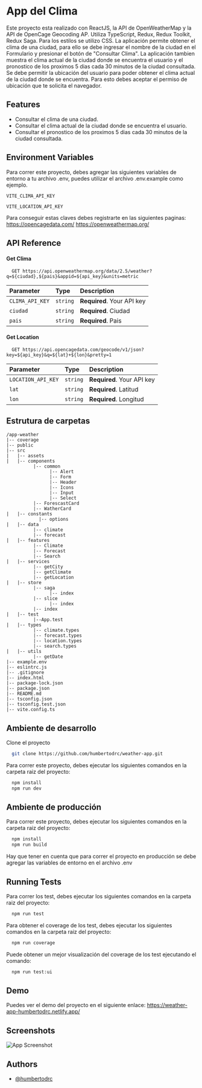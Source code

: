 # App del Clima

Este proyecto esta realizado con ReactJS, la API de OpenWeatherMap y la API de OpenCage Geocoding AP. Utiliza TypeScript, Redux, Redux Toolkit, Redux Saga. Para los estilos se utilizo CSS. La aplicación permite obtener el clima de una ciudad, para ello se debe ingresar el nombre de la ciudad en el Formulario y presionar el botón de "Consultar Clima". La aplicación tambien muestra el clima actual de la ciudad donde se encuentra el usuario y el pronostico de los proximos 5 dias cada 30 minutos de la ciudad consultada. Se debe permitir la ubicación del usuario para poder obtener el clima actual de la ciudad donde se encuentra. Para esto debes aceptar el permiso de ubicación que te solicita el navegador.

## Features

- Consultar el clima de una ciudad.
- Consultar el clima actual de la ciudad donde se encuentra el usuario.
- Consultar el pronostico de los proximos 5 dias cada 30 minutos de la ciudad consultada.

## Environment Variables

Para correr este proyecto, debes agregar las siguientes variables de entorno a tu archivo .env, puedes utilizar el archivo .env.example como ejemplo.	

`VITE_CLIMA_API_KEY`

`VITE_LOCATION_API_KEY`

Para conseguir estas claves debes registrarte en las siguientes paginas:
https://opencagedata.com/
https://openweathermap.org/

## API Reference

#### Get Clima

```http
  GET https://api.openweathermap.org/data/2.5/weather?q=${ciudad},${pais}&appid=${api_key}&units=metric
```

| Parameter       | Type     | Description                |
| :--------       | :------- | :------------------------- |
| `CLIMA_API_KEY` | `string` | **Required**. Your API key |
| `ciudad`        | `string` | **Required**. Ciudad       |
| `pais`          | `string` | **Required**. Pais         |

#### Get Location

```http
  GET https://api.opencagedata.com/geocode/v1/json?key=${api_key}&q=${lat}+${lon}&pretty=1
```

| Parameter               | Type     | Description                       |
| :---------------------- | :------- | :-------------------------------- |
| `LOCATION_API_KEY`      | `string` | **Required**. Your API key        |
| `lat`                   | `string` | **Required**. Latitud             |
| `lon`                   | `string` | **Required**. Longitud            |    


## Estrutura de carpetas

```
/app-weather
|-- coverage
|-- public
|-- src
|   |-- assets
|   |-- components
          |-- common
                |-- Alert
                |-- Form
                |-- Header
                |-- Icons
                |-- Input
                |-- Select
          |-- ForescastCard
          |-- WatherCard
|   |-- constants
            |-- options
|   |-- data
          |-- climate
          |-- forecast
|   |-- features
          |-- Climate
          |-- Forecast
          |-- Search
|   |-- services
          |-- getCity
          |-- getClimate
          |-- getLocation
|   |-- store
          |-- saga
                |-- index
          |-- slice
                |-- index
          |-- index
|   |-- test
          |--App.test
|   |-- types
          |-- climate.types
          |-- forecast.types
          |-- location.types
          |-- search.types
|   |-- utils
          |-- getDate
|-- example.env
|-- eslintrc.js
|-- .gitignore
|-- index.html
|-- package-lock.json
|-- package.json
|-- README.md
|-- tsconfig.json
|-- tsconfig.test.json
|-- vite.config.ts
```


## Ambiente de desarrollo

Clone el proyecto

```bash
  git clone https://github.com/humbertodrc/weather-app.git
```

Para correr este proyecto, debes ejecutar los siguientes comandos en la carpeta raiz del proyecto:

```bash
  npm install
  npm run dev
```

## Ambiente de producción

Para correr este proyecto, debes ejecutar los siguientes comandos en la carpeta raiz del proyecto:

```bash
  npm install
  npm run build
```

Hay que tener en cuenta que para correr el proyecto en producción se debe agregar las variables de entorno en el archivo .env

## Running Tests

Para correr los test, debes ejecutar los siguientes comandos en la carpeta raiz del proyecto:

```bash
  npm run test
```

Para obtener el coverage de los test, debes ejecutar los siguientes comandos en la carpeta raiz del proyecto:

```bash
  npm run coverage
```

Puede obtener un mejor visualización del coverage de los test ejecutando el comando:

```bash
  npm run test:ui
```

## Demo

Puedes ver el demo del proyecto en el siguiente enlace: https://weather-app-humbertodrc.netlify.app/

## Screenshots

![App Screenshot](https://github.com/humbertodrc/weather-app/assets/63797901/c9583bb1-009a-4a4b-9e89-2cdbdb518739)



## Authors

- [@humbertodrc](https://github.com/humbertodrc)